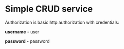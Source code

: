 # Simple CRUD service 

Authorization is basic http authorization with credentials:

**username** - user

**password** - password